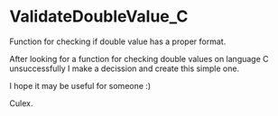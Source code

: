 # ValidateDoubleValue_C
Function for checking if double value has a proper format.

After looking for a function for checking double values on language C unsuccessfully I make a decission and create this simple one.

I hope it may be useful for someone :)

Culex.




